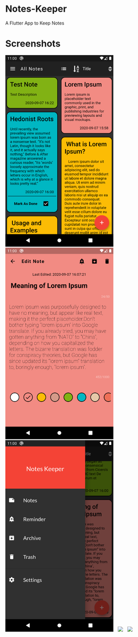 # Notes-Keeper
A Flutter App to Keep Notes

# Screenshots
<img src='screenshots/screenshot1.png' height='600rem'>&emsp;<img src='screenshots/screenshot2.png' height='600rem'>&emsp;<img src='screenshots/Screenshot3.png'  height='600rem'>&emsp;<img src='screenshots/gif1.gif' height='600rem'>&emsp;<img src='screenshots/gif2.gif' height='600rem'>


